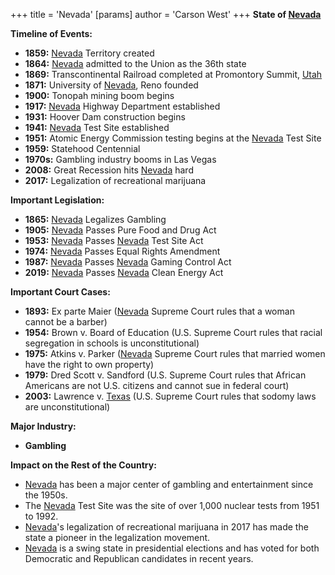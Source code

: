 +++
 title = 'Nevada'
[params]
	author = 'Carson West'
+++
**State of [Nevada](./../nevada/)**

**Timeline of Events:**

* **1859:** [Nevada](./../nevada/) Territory created
* **1864:** [Nevada](./../nevada/) admitted to the Union as the 36th state
* **1869:** Transcontinental Railroad completed at Promontory Summit, [Utah](./../utah/)
* **1871:** University of [Nevada](./../nevada/), Reno founded
* **1900:** Tonopah mining boom begins
* **1917:** [Nevada](./../nevada/) Highway Department established
* **1931:** Hoover Dam construction begins
* **1941:** [Nevada](./../nevada/) Test Site established
* **1951:** Atomic Energy Commission testing begins at the [Nevada](./../nevada/) Test Site
* **1959:** Statehood Centennial
* **1970s:** Gambling industry booms in Las Vegas
* **2008:** Great Recession hits [Nevada](./../nevada/) hard
* **2017:** Legalization of recreational marijuana

**Important Legislation:**

* **1865:** [Nevada](./../nevada/) Legalizes Gambling
* **1905:** [Nevada](./../nevada/) Passes Pure Food and Drug Act
* **1953:** [Nevada](./../nevada/) Passes [Nevada](./../nevada/) Test Site Act
* **1974:** [Nevada](./../nevada/) Passes Equal Rights Amendment
* **1987:** [Nevada](./../nevada/) Passes [Nevada](./../nevada/) Gaming Control Act
* **2019:** [Nevada](./../nevada/) Passes [Nevada](./../nevada/) Clean Energy Act

**Important Court Cases:**

* **1893:** Ex parte Maier ([Nevada](./../nevada/) Supreme Court rules that a woman cannot be a barber)
* **1954:** Brown v. Board of Education (U.S. Supreme Court rules that racial segregation in schools is unconstitutional)
* **1975:** Atkins v. Parker ([Nevada](./../nevada/) Supreme Court rules that married women have the right to own property)
* **1979:** Dred Scott v. Sandford (U.S. Supreme Court rules that African Americans are not U.S. citizens and cannot sue in federal court)
* **2003:** Lawrence v. [Texas](./../texas/) (U.S. Supreme Court rules that sodomy laws are unconstitutional)

**Major Industry:**

* **Gambling**

**Impact on the Rest of the Country:**

* [Nevada](./../nevada/) has been a major center of gambling and entertainment since the 1950s.
* The [Nevada](./../nevada/) Test Site was the site of over 1,000 nuclear tests from 1951 to 1992.
* [Nevada](./../nevada/)'s legalization of recreational marijuana in 2017 has made the state a pioneer in the legalization movement.
* [Nevada](./../nevada/) is a swing state in presidential elections and has voted for both Democratic and Republican candidates in recent years.